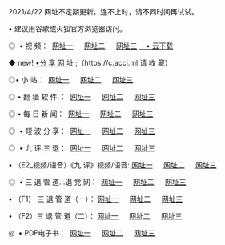 <p>2021/4/22  网址不定期更新，连不上时，请不同时间再试试。
<p>• 建议用谷歌或火狐官方浏览器访问。
<p>◎  • 视 频： 
<a href="http://hhk.guitarhaven.com/" target="_blank">网址一</a> 　 
<a href="http://hsv.guitarhaven.com/" target="_blank">网址二</a> 　 
<a href="http://hsv.guitarhaven.com/b.html" target="_blank">网址三</a>
<a href="https://yadi.sk/d/d0sUeAOpal3njw" target="_blank">　• 云下载 </a></p>
<p>◆ new! <a href="http://hpm.guitarhaven.com/a.html">•分 享 网 址</a> ;（https://c.acci.ml 请 收 藏） </p>

<p>◎•  小 站：  
<a href="http://hhk.guitarhaven.com/f.html" target="_blank">网址一</a> 　 
<a href="http://hsv.guitarhaven.com/h.html" target="_blank">网址二</a> 　 
<a href="http://hsv.guitarhaven.com/k/" target="_blank">网址三</a></p><p>

<p>◎  • 翻 墙 软 件 ：  
<a href="http://hhk.guitarhaven.com/ff/" target="_blank">网址一</a> 　 
<a href="http://hsv.guitarhaven.com/s/read/a1_nd.html" target="_blank">网址二</a> 　 
<a href="http://hsv.guitarhaven.com/ff/index.html" target="_blank">网址三</a></p>
<p>◎  • 每 日 新 闻：  
<a href="http://hhk.guitarhaven.com/day/" target="_blank">网址一</a> 　 
<a href="http://hsv.guitarhaven.com/day/" target="_blank">网址二</a> 　 
<a href="http://hsv.guitarhaven.com/day/index.html" target="_blank">网址三</a></p>
<p>◎   • 短 波 分 享：  
<a href="http://hhk.guitarhaven.com/h/" target="_blank">网址一</a> 　 
<a href="http://hsv.guitarhaven.com/h/" target="_blank">网址二</a> 　 
<a href="http://hsv.guitarhaven.com/h/index.html" target="_blank">网址三</a></p>
<p>◎   • 九 评.三 退：  
<a href="http://hhk.guitarhaven.com/t/" target="_blank">网址一</a> 　 
<a href="http://hsv.guitarhaven.com/v2/index.html" target="_blank">网址二</a> 　 
<a href="http://hsv.guitarhaven.com/tt/index.html" target="_blank">网址三</a> 　</p>
<p>  • （E2_视频/语音）《九 评》视频/语音: 
<a href="http://hhk.guitarhaven.com/7738.html" target="_blank">网址一</a> 　 
<a href="http://hsv.guitarhaven.com/7614.html" target="_blank">网址二</a> 　 
<a href="http://hsv.guitarhaven.com/7633.html" target="_blank">网址三</a></p>
<p>◎   • 三 退 管 道...退 党 网：  
<a href="http://hhk.guitarhaven.com/go/td1.html" target="_blank">网址一</a> 　 
<a href="http://hsv.guitarhaven.com/go/td2.html" target="_blank">网址二</a> 　 
<a href="http://hsv.guitarhaven.com/go/td3.html" target="_blank">网址三</a></p>
<p>  • （F1） 三 退 管 道（一）： 
<a href="http://hhk.guitarhaven.com/dd/" target="_blank">网址一</a> 　 
<a href="http://hsv.guitarhaven.com/s/read/a1_tdx.html" target="_blank">网址二</a> 　 
<a href="http://hsv.guitarhaven.com/dd/" target="_blank">网址三</a></p>
<p>  • （F2）三 退 管 道（二）： 
<a href="http://hsv.guitarhaven.com/d/" target="_blank">网址一</a> 　 
<a href="http://hhk.guitarhaven.com/d/index.html" target="_blank">网址二</a> 　 
<a href="http://hsv.guitarhaven.com/d/" target="_blank">网址三</a></p>
<p>◎   • PDF电子书：  
<a href="http://hhk.guitarhaven.com/p/" target="_blank">网址一</a> 　 
<a href="http://hsv.guitarhaven.com/p/index.html" target="_blank">网址二</a> 　 
<a href="http://hsv.guitarhaven.com/p/" target="_blank">网址三</a></p>
